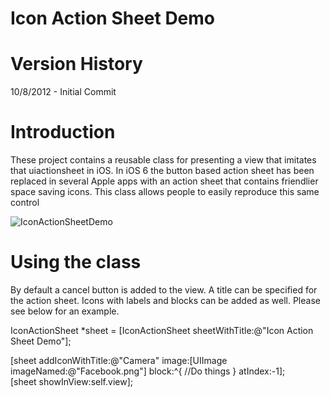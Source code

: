 Icon Action Sheet Demo
=========

# Version History

10/8/2012 - Initial Commit

# Introduction

These project contains a reusable class for presenting a view that imitates that uiactionsheet in iOS. In iOS 6 the button based action sheet has been replaced in several Apple apps with an action sheet that contains friendlier space saving icons. This class allows people to easily reproduce this same control

![][1]

# Using the class

By default a cancel button is added to the view. A title can be specified for the action sheet. Icons with labels and blocks can be added as well. Please see below for an example.

IconActionSheet *sheet = [IconActionSheet sheetWithTitle:@"Icon Action Sheet Demo"];
    
[sheet addIconWithTitle:@"Camera" image:[UIImage imageNamed:@"Facebook.png"] block:^{
        //Do things
    } atIndex:-1];    
[sheet showInView:self.view];

 [1]: http://imgur.com/oBN3U "IconActionSheetDemo"